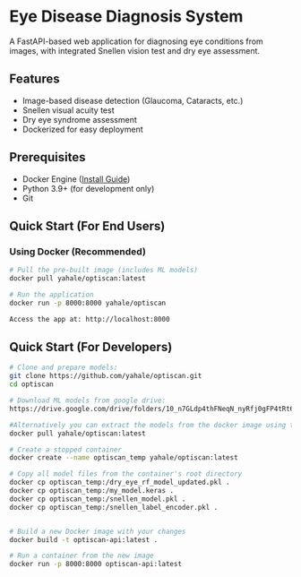 # Eye Disease Diagnosis System

A FastAPI-based web application for diagnosing eye conditions from images, with integrated Snellen vision test and dry eye assessment.

## Features
- Image-based disease detection (Glaucoma, Cataracts, etc.)
- Snellen visual acuity test
- Dry eye syndrome assessment
- Dockerized for easy deployment

## Prerequisites
- Docker Engine ([Install Guide](https://docs.docker.com/engine/install/))
- Python 3.9+ (for development only)
- Git

## Quick Start (For End Users)

### Using Docker (Recommended)
```bash
# Pull the pre-built image (includes ML models)
docker pull yahale/optiscan:latest

# Run the application
docker run -p 8000:8000 yahale/optiscan

Access the app at: http://localhost:8000
```

## Quick Start (For Developers)
```bash
# Clone and prepare models:
git clone https://github.com/yahale/optiscan.git
cd optiscan

# Download ML models from google drive:
https://drive.google.com/drive/folders/10_n7GLdp4thFNeqN_nyRfj0gFP4tRt6C?usp=sharing

#Alternatively you can extract the models from the docker image using the below commands:
docker pull yahale/optiscan:latest

# Create a stopped container
docker create --name optiscan_temp yahale/optiscan:latest

# Copy all model files from the container's root directory
docker cp optiscan_temp:/dry_eye_rf_model_updated.pkl .
docker cp optiscan_temp:/my_model.keras .
docker cp optiscan_temp:/snellen_model.pkl .
docker cp optiscan_temp:/snellen_label_encoder.pkl .


# Build a new Docker image with your changes
docker build -t optiscan-api:latest .

# Run a container from the new image
docker run -p 8000:8000 optiscan-api:latest
```
